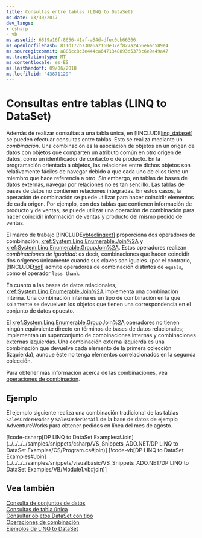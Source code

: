 ```yaml
---
title: Consultas entre tablas (LINQ to DataSet)
ms.date: 03/30/2017
dev_langs:
- csharp
- vb
ms.assetid: 6819a16f-8656-41af-a54d-dfec0cb66366
ms.openlocfilehash: 811d177b730a6a2160e37ef827a2456e6ac589e4
ms.sourcegitcommit: a885cc8c3e444ca6471348893d5373c6e9e49a47
ms.translationtype: MT
ms.contentlocale: es-ES
ms.lasthandoff: 09/06/2018
ms.locfileid: "43871129"
---
```

# <a name="cross-table-queries-linq-to-dataset"></a>Consultas entre tablas (LINQ to DataSet)
Además de realizar consultas a una tabla única, en [!INCLUDE[linq_dataset](../../../../includes/linq-dataset-md.md)] se pueden efectuar consultas entre tablas. Esto se realiza mediante un *combinación*. Una combinación es la asociación de objetos en un origen de datos con objetos que comparten un atributo común en otro origen de datos, como un identificador de contacto o de producto. En la programación orientada a objetos, las relaciones entre dichos objetos son relativamente fáciles de navegar debido a que cada uno de ellos tiene un miembro que hace referencia a otro. Sin embargo, en tablas de bases de datos externas, navegar por relaciones no es tan sencillo. Las tablas de bases de datos no contienen relaciones integradas. En estos casos, la operación de combinación se puede utilizar para hacer coincidir elementos de cada origen. Por ejemplo, con dos tablas que contienen información de producto y de ventas, se puede utilizar una operación de combinación para hacer coincidir información de ventas y producto del mismo pedido de ventas.  
  
 El marco de trabajo [!INCLUDE[vbteclinqext](../../../../includes/vbteclinqext-md.md)] proporciona dos operadores de combinación, <xref:System.Linq.Enumerable.Join%2A> y <xref:System.Linq.Enumerable.GroupJoin%2A>. Estos operadores realizan *combinaciones de igualdad*: es decir, combinaciones que hacen coincidir dos orígenes únicamente cuando sus claves son iguales. (por el contrario, [!INCLUDE[tsql](../../../../includes/tsql-md.md)] admite operadores de combinación distintos de `equals`, como el operador `less than`).  
  
 En cuanto a las bases de datos relacionales, <xref:System.Linq.Enumerable.Join%2A> implementa una combinación interna. Una combinación interna es un tipo de combinación en la que solamente se devuelven los objetos que tienen una correspondencia en el conjunto de datos opuesto.  
  
 El <xref:System.Linq.Enumerable.GroupJoin%2A> operadores no tienen ningún equivalente directo en términos de bases de datos relacionales; implementan un superconjunto de combinaciones internas y combinaciones externas izquierdas. Una combinación externa izquierda es una combinación que devuelve cada elemento de la primera colección (izquierda), aunque éste no tenga elementos correlacionados en la segunda colección.  
  
 Para obtener más información acerca de las combinaciones, vea [operaciones de combinación](https://msdn.microsoft.com/library/442d176d-028c-4beb-8d22-407d4ef89107).  
  
## <a name="example"></a>Ejemplo  
 El ejemplo siguiente realiza una combinación tradicional de las tablas `SalesOrderHeader` y `SalesOrderDetail` de la base de datos de ejemplo AdventureWorks para obtener pedidos en línea del mes de agosto.  
  
 [!code-csharp[DP LINQ to DataSet Examples#Join](../../../../samples/snippets/csharp/VS_Snippets_ADO.NET/DP LINQ to DataSet Examples/CS/Program.cs#join)]
 [!code-vb[DP LINQ to DataSet Examples#Join](../../../../samples/snippets/visualbasic/VS_Snippets_ADO.NET/DP LINQ to DataSet Examples/VB/Module1.vb#join)]  
  
## <a name="see-also"></a>Vea también  
 [Consulta de conjuntos de datos](../../../../docs/framework/data/adonet/querying-datasets-linq-to-dataset.md)  
 [Consultas de tabla única](../../../../docs/framework/data/adonet/single-table-queries-linq-to-dataset.md)  
 [Consultar objetos DataSet con tipo](../../../../docs/framework/data/adonet/querying-typed-datasets.md)  
 [Operaciones de combinación](https://msdn.microsoft.com/library/442d176d-028c-4beb-8d22-407d4ef89107)  
 [Ejemplos de LINQ to DataSet](../../../../docs/framework/data/adonet/linq-to-dataset-examples.md)
